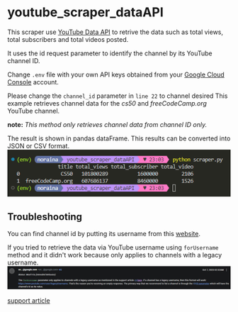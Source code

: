 # youtube_scraper_dataAPI

This scraper use [YouTube Data API](https://developers.google.com/youtube/v3/docs/channels/list) to retrive the data such as total views, total subscribers and total videos posted.

It uses the id request parameter to identify the channel by its YouTube channel ID.

Change `.env` file with your own API keys obtained from your [Google Cloud Console](https://console.cloud.google.com/) account.

Please change the `channel_id` parameter in `line 22` to channel desired
This example retrieves channel data for the _cs50_ and _freeCodeCamp.org_ YouTube channel.

**note:** _This method only retrieves channel data from channel ID only._

The result is shown in pandas dataFrame. This results can be converted into JSON or CSV format.
![](/result.png)

## Troubleshooting

You can find channel id by putting its username from this [website](https://commentpicker.com/youtube-channel-id.php).

If you tried to retrieve the data via YouTube username using `forUsername` method and it didn't work because only applies to channels with a legacy username.
![](/error.png)

[support article](https://support.google.com/youtube/answer/6180214?hl=en#:~:text=Legacy%20username%20URL&text=Usernames%20are%20no%20longer%20required,usernames%20can%27t%20be%20changed)
